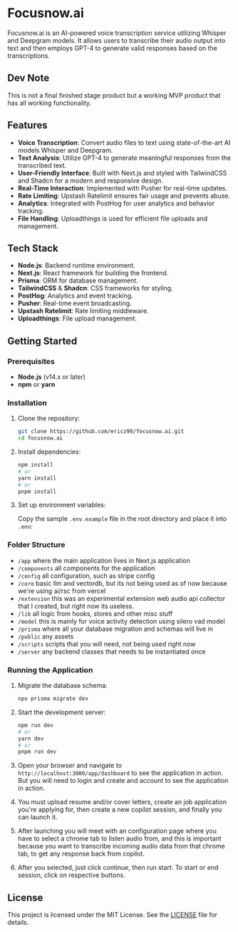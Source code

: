 # Focusnow.ai

Focusnow.ai is an AI-powered voice transcription service utilizing Whisper and Deepgram models. It allows users to transcribe their audio output into text and then employs GPT-4 to generate valid responses based on the transcriptions.

## Dev Note

This is not a final finished stage product but a working MVP product that has all working functionality. 

## Features

- **Voice Transcription**: Convert audio files to text using state-of-the-art AI models Whisper and Deepgram.
- **Text Analysis**: Utilize GPT-4 to generate meaningful responses from the transcribed text.
- **User-Friendly Interface**: Built with Next.js and styled with TailwindCSS and Shadcn for a modern and responsive design.
- **Real-Time Interaction**: Implemented with Pusher for real-time updates.
- **Rate Limiting**: Upstash Ratelimit ensures fair usage and prevents abuse.
- **Analytics**: Integrated with PostHog for user analytics and behavior tracking.
- **File Handling**: Uploadthings is used for efficient file uploads and management.

## Tech Stack

- **Node.js**: Backend runtime environment.
- **Next.js**: React framework for building the frontend.
- **Prisma**: ORM for database management.
- **TailwindCSS** & **Shadcn**: CSS frameworks for styling.
- **PostHog**: Analytics and event tracking.
- **Pusher**: Real-time event broadcasting.
- **Upstash Ratelimit**: Rate limiting middleware.
- **Uploadthings**: File upload management.

## Getting Started

### Prerequisites

- **Node.js** (v14.x or later)
- **npm** or **yarn**

### Installation

1. Clone the repository:

    ```bash
    git clone https://github.com/ericz99/focusnow.ai.git
    cd focusnow.ai
    ```

2. Install dependencies:

    ```bash
    npm install
    # or
    yarn install
    # or
    pnpm install
    ```

3. Set up environment variables:

    Copy the sample `.env.example` file in the root directory and place it into `.env`:


### Folder Structure

- `/app` where the main application lives in Next.js application
- `/components` all components for the application
- `/config` all configuration, such as stripe config
- `/core` basic llm and vectordb, but its not being used as of now because we're using ai/rsc from vercel
- `/extension` this was an experimental extension web audio api collector that I created, but right now its useless.
- `/lib` all logic from hooks, stores and other misc stuff
- `/model` this is mainly for voice activity detection using silero vad model
- `/prisma` where all your database migration and schemas will live in
- `/public` any assets
- `/scripts` scripts that you will need, not being used right now
- `/server` any backend classes that needs to be instantiated once

### Running the Application

1. Migrate the database schema:

    ```bash
    npx prisma migrate dev
    ```

2. Start the development server:

    ```bash
    npm run dev
    # or
    yarn dev
    # or
    pnpm run dev
    ```

3. Open your browser and navigate to `http://localhost:3000/app/dashboard` to see the application in action. But you will need to login and create and account to see the application in action.

4. You must upload resume and/or cover letters, create an job application you're applying for, then create a new copilot session, and finally you can launch it.

5. After launching you will meet with an configuration page where you have to select a chrome tab to listen audio from, and this is important because you want to transcribe incoming audio data from that chrome tab, to get any response back from copilot.

6. After you selected, just click continue, then run start. To start or end session, click on respective buttons.

## License

This project is licensed under the MIT License. See the [LICENSE](./LICENSE.md) file for details.



